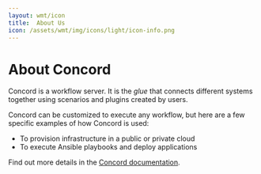 ```yaml
---
layout: wmt/icon
title:  About Us
icon: /assets/wmt/img/icons/light/icon-info.png
---
```


# About Concord

Concord is a workflow server. It is the _glue_ that connects
different systems together using scenarios and plugins created by
users.

Concord can be customized to execute any workflow, but here are a
few specific examples of how Concord is used:

* To provision infrastructure in a public or private cloud
* To execute Ansible playbooks and deploy applications

Find out more details in the [Concord documentation](./docs/).
